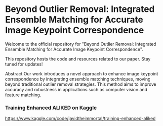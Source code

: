 

# Beyond Outlier Removal: Integrated Ensemble Matching for Accurate Image Keypoint Correspondence

Welcome to the official repository for "Beyond Outlier Removal: Integrated Ensemble Matching for Accurate Image Keypoint Correspondence".

This repository hosts the code and resources related to our paper. Stay tuned for updates!

Abstract
Our work introduces a novel approach to enhance image keypoint correspondence by integrating ensemble matching techniques, moving beyond traditional outlier removal strategies. This method aims to improve accuracy and robustness in applications such as computer vision and feature matching.


### Training Enhanced ALIKED on Kaggle
https://www.kaggle.com/code/javidtheimmortal/training-enhanced-aliked

